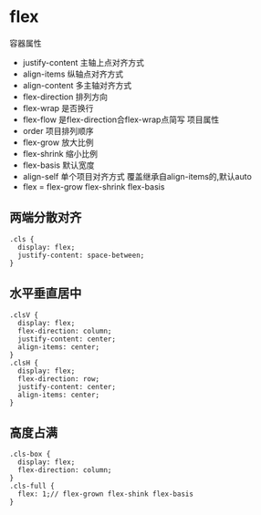 # flex
容器属性
- justify-content 主轴上点对齐方式
- align-items 纵轴点对齐方式
- align-content 多主轴对齐方式
- flex-direction 排列方向
- flex-wrap 是否换行
- flex-flow 是flex-direction合flex-wrap点简写
项目属性
- order 项目排列顺序
- flex-grow 放大比例
- flex-shrink 缩小比例
- flex-basis 默认宽度
- align-self 单个项目对齐方式 覆盖继承自align-items的,默认auto
- flex = flex-grow flex-shrink flex-basis
## 两端分散对齐
```less
.cls {
  display: flex;
  justify-content: space-between;
}
```

## 水平垂直居中
```less
.clsV {
  display: flex;
  flex-direction: column;
  justify-content: center;
  align-items: center;
}
.clsH {
  display: flex;
  flex-direction: row;
  justify-content: center;
  align-items: center;
}
```

## 高度占满
```less
.cls-box {
  display: flex;
  flex-direction: column;
}
.cls-full {
  flex: 1;// flex-grown flex-shink flex-basis
}
```